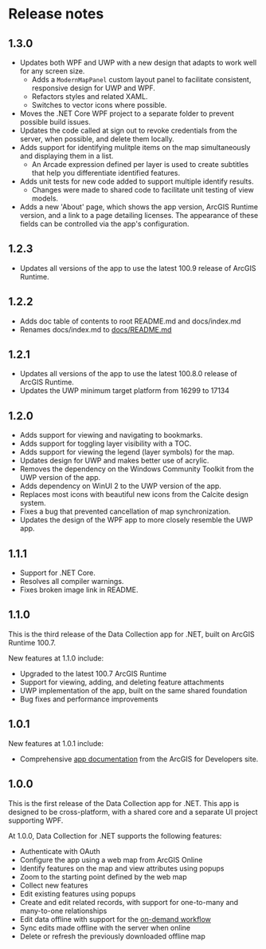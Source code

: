 # Release notes

## 1.3.0

* Updates both WPF and UWP with a new design that adapts to work well for any screen size.
    * Adds a `ModernMapPanel` custom layout panel to facilitate consistent, responsive design for UWP and WPF.
    * Refactors styles and related XAML.
    * Switches to vector icons where possible.
* Moves the .NET Core WPF project to a separate folder to prevent possible build issues.
* Updates the code called at sign out to revoke credentials from the server, when possible, and delete them locally.
* Adds support for identifying mulitple items on the map simultaneously and displaying them in a list.
    * An Arcade expression defined per layer is used to create subtitles that help you differentiate identified features.
* Adds unit tests for new code added to support multiple identify results.
    * Changes were made to shared code to facilitate unit testing of view models.
* Adds a new 'About' page, which shows the app version, ArcGIS Runtime version, and a link to a page detailing licenses. The appearance of these fields can be controlled via the app's configuration.

## 1.2.3

* Updates all versions of the app to use the latest 100.9 release of ArcGIS Runtime.

## 1.2.2

* Adds doc table of contents to root README.md and docs/index.md
* Renames docs/index.md to [docs/README.md](/docs/README.md)

## 1.2.1

* Updates all versions of the app to use the latest 100.8.0 release of ArcGIS Runtime.
* Updates the UWP minimum target platform from 16299 to 17134

## 1.2.0

* Adds support for viewing and navigating to bookmarks.
* Adds support for toggling layer visibility with a TOC.
* Adds support for viewing the legend (layer symbols) for the map.
* Updates design for UWP and makes better use of acrylic.
* Removes the dependency on the Windows Community Toolkit from the UWP version of the app.
* Adds dependency on WinUI 2 to the UWP version of the app.
* Replaces most icons with beautiful new icons from the Calcite design system.
* Fixes a bug that prevented cancellation of map synchronization.
* Updates the design of the WPF app to more closely resemble the UWP app.

## 1.1.1

* Support for .NET Core.
* Resolves all compiler warnings.
* Fixes broken image link in README.

## 1.1.0

This is the third release of the Data Collection app for .NET, built on ArcGIS Runtime 100.7.

New features at 1.1.0 include:

* Upgraded to the latest 100.7 ArcGIS Runtime
* Support for viewing, adding, and deleting feature attachments
* UWP implementation of the app, built on the same shared foundation
* Bug fixes and performance improvements

## 1.0.1

New features at 1.0.1 include:

* Comprehensive [app documentation](/docs/README.md) from the ArcGIS for Developers site.

## 1.0.0

This is the first release of the Data Collection app for .NET. This app is designed to be cross-platform, with a shared core and a separate UI project supporting WPF.

At 1.0.0, Data Collection for .NET supports the following features:

* Authenticate with OAuth
* Configure the app using a web map from ArcGIS Online
* Identify features on the map and view attributes using popups
* Zoom to the starting point defined by the web map
* Collect new features
* Edit existing features using popups
* Create and edit related records, with support for one-to-many and many-to-one relationships
* Edit data offline with support for the [on-demand workflow](https://developers.arcgis.com/net/latest/wpf/guide/offline.htm#ESRI_SECTION1_AAADEDF10BF24FDF88DBF6EF04DF8579)
* Sync edits made offline with the server when online
* Delete or refresh the previously downloaded offline map
